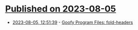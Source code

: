 # [Published on 2023-08-05](index.md)

* [2023-08-05, 12:51:39](https://lobste.rs/s/bf1hgu/goofy_program_files_fold_headers) - [Goofy Program Files: fold-headers](https://www.mcclimon.org/blog/goofy-program-files-fold-headers/)
